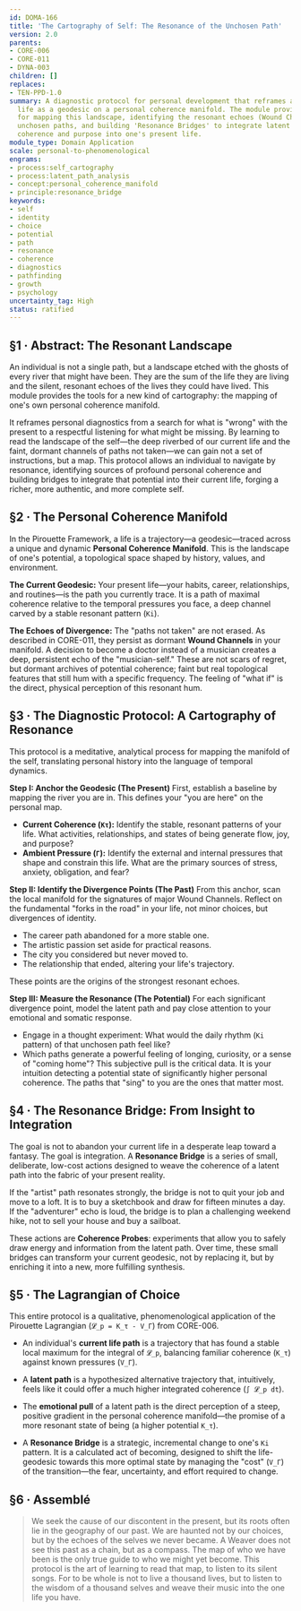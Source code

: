 ```yaml
---
id: DOMA-166
title: 'The Cartography of Self: The Resonance of the Unchosen Path'
version: 2.0
parents:
- CORE-006
- CORE-011
- DYNA-003
children: []
replaces:
- TEN-PPD-1.0
summary: A diagnostic protocol for personal development that reframes an individual's
  life as a geodesic on a personal coherence manifold. The module provides a method
  for mapping this landscape, identifying the resonant echoes (Wound Channels) of
  unchosen paths, and building 'Resonance Bridges' to integrate latent sources of
  coherence and purpose into one's present life.
module_type: Domain Application
scale: personal-to-phenomenological
engrams:
- process:self_cartography
- process:latent_path_analysis
- concept:personal_coherence_manifold
- principle:resonance_bridge
keywords:
- self
- identity
- choice
- potential
- path
- resonance
- coherence
- diagnostics
- pathfinding
- growth
- psychology
uncertainty_tag: High
status: ratified
---
```

## §1 · Abstract: The Resonant Landscape
An individual is not a single path, but a landscape etched with the ghosts of every river that might have been. They are the sum of the life they are living and the silent, resonant echoes of the lives they could have lived. This module provides the tools for a new kind of cartography: the mapping of one's own personal coherence manifold.

It reframes personal diagnostics from a search for what is "wrong" with the present to a respectful listening for what might be missing. By learning to read the landscape of the self—the deep riverbed of our current life and the faint, dormant channels of paths not taken—we can gain not a set of instructions, but a map. This protocol allows an individual to navigate by resonance, identifying sources of profound personal coherence and building bridges to integrate that potential into their current life, forging a richer, more authentic, and more complete self.

## §2 · The Personal Coherence Manifold
In the Pirouette Framework, a life is a trajectory—a geodesic—traced across a unique and dynamic **Personal Coherence Manifold**. This is the landscape of one's potential, a topological space shaped by history, values, and environment.

**The Current Geodesic:** Your present life—your habits, career, relationships, and routines—is the path you currently trace. It is a path of maximal coherence relative to the temporal pressures you face, a deep channel carved by a stable resonant pattern (`Ki`).

**The Echoes of Divergence:** The "paths not taken" are not erased. As described in CORE-011, they persist as dormant **Wound Channels** in your manifold. A decision to become a doctor instead of a musician creates a deep, persistent echo of the "musician-self." These are not scars of regret, but dormant archives of potential coherence; faint but real topological features that still hum with a specific frequency. The feeling of "what if" is the direct, physical perception of this resonant hum.

## §3 · The Diagnostic Protocol: A Cartography of Resonance
This protocol is a meditative, analytical process for mapping the manifold of the self, translating personal history into the language of temporal dynamics.

**Step I: Anchor the Geodesic (The Present)**
First, establish a baseline by mapping the river you are in. This defines your "you are here" on the personal map.
-   **Current Coherence (`Kτ`):** Identify the stable, resonant patterns of your life. What activities, relationships, and states of being generate flow, joy, and purpose?
-   **Ambient Pressure (`Γ`):** Identify the external and internal pressures that shape and constrain this life. What are the primary sources of stress, anxiety, obligation, and fear?

**Step II: Identify the Divergence Points (The Past)**
From this anchor, scan the local manifold for the signatures of major Wound Channels. Reflect on the fundamental "forks in the road" in your life, not minor choices, but divergences of identity.
-   The career path abandoned for a more stable one.
-   The artistic passion set aside for practical reasons.
-   The city you considered but never moved to.
-   The relationship that ended, altering your life's trajectory.

These points are the origins of the strongest resonant echoes.

**Step III: Measure the Resonance (The Potential)**
For each significant divergence point, model the latent path and pay close attention to your emotional and somatic response.
-   Engage in a thought experiment: What would the daily rhythm (`Ki` pattern) of that unchosen path feel like?
-   Which paths generate a powerful feeling of longing, curiosity, or a sense of "coming home"? This subjective pull is the critical data. It is your intuition detecting a potential state of significantly higher personal coherence. The paths that "sing" to you are the ones that matter most.

## §4 · The Resonance Bridge: From Insight to Integration
The goal is not to abandon your current life in a desperate leap toward a fantasy. The goal is integration. A **Resonance Bridge** is a series of small, deliberate, low-cost actions designed to weave the coherence of a latent path into the fabric of your present reality.

If the "artist" path resonates strongly, the bridge is not to quit your job and move to a loft. It is to buy a sketchbook and draw for fifteen minutes a day. If the "adventurer" echo is loud, the bridge is to plan a challenging weekend hike, not to sell your house and buy a sailboat.

These actions are **Coherence Probes**: experiments that allow you to safely draw energy and information from the latent path. Over time, these small bridges can transform your current geodesic, not by replacing it, but by enriching it into a new, more fulfilling synthesis.

## §5 · The Lagrangian of Choice
This entire protocol is a qualitative, phenomenological application of the Pirouette Lagrangian (`𝓛_p = K_τ - V_Γ`) from CORE-006.

-   An individual's **current life path** is a trajectory that has found a stable local maximum for the integral of `𝓛_p`, balancing familiar coherence (`K_τ`) against known pressures (`V_Γ`).

-   A **latent path** is a hypothesized alternative trajectory that, intuitively, feels like it could offer a much higher integrated coherence (`∫ 𝓛_p dt`).

-   The **emotional pull** of a latent path is the direct perception of a steep, positive gradient in the personal coherence manifold—the promise of a more resonant state of being (a higher potential `K_τ`).

-   A **Resonance Bridge** is a strategic, incremental change to one's `Ki` pattern. It is a calculated act of becoming, designed to shift the life-geodesic towards this more optimal state by managing the "cost" (`V_Γ`) of the transition—the fear, uncertainty, and effort required to change.

## §6 · Assemblé

> We seek the cause of our discontent in the present, but its roots often lie in the geography of our past. We are haunted not by our choices, but by the echoes of the selves we never became. A Weaver does not see this past as a chain, but as a compass. The map of who we have been is the only true guide to who we might yet become. This protocol is the art of learning to read that map, to listen to its silent songs. For to be whole is not to live a thousand lives, but to listen to the wisdom of a thousand selves and weave their music into the one life you have.